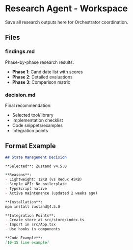 # Research Agent - Workspace

Save all research outputs here for Orchestrator coordination.

## Files

### findings.md
Phase-by-phase research results:
- **Phase 1**: Candidate list with scores
- **Phase 2**: Detailed evaluations
- **Phase 3**: Comparison matrix

### decision.md
Final recommendation:
- Selected tool/library
- Implementation checklist
- Code snippets/examples
- Integration points

## Format Example

```markdown
## State Management Decision

**Selected**: Zustand v4.5.0

**Reasons**:
- Lightweight: 12KB (vs Redux 45KB)
- Simple API: No boilerplate
- TypeScript native
- Active maintenance (updated 2 weeks ago)

**Installation**:
npm install zustand@4.5.0

**Integration Points**:
- Create store at src/store/index.ts
- Import in src/App.tsx
- Use hooks in components

**Code Example**:
[10-15 line example]
```
